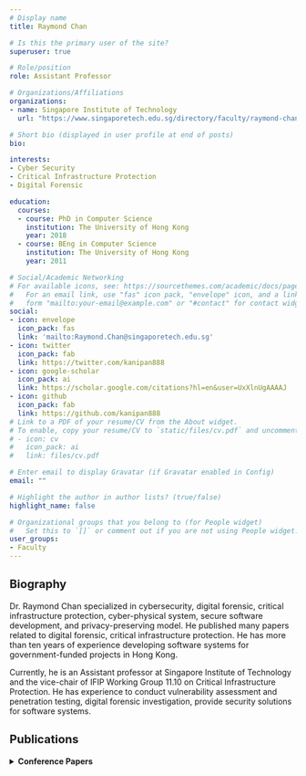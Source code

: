 ```yaml
---
# Display name
title: Raymond Chan

# Is this the primary user of the site?
superuser: true

# Role/position
role: Assistant Professor

# Organizations/Affiliations
organizations:
- name: Singapore Institute of Technology
  url: "https://www.singaporetech.edu.sg/directory/faculty/raymond-chan"

# Short bio (displayed in user profile at end of posts)
bio: 

interests:
- Cyber Security
- Critical Infrastructure Protection
- Digital Forensic 

education:
  courses:
  - course: PhD in Computer Science
    institution: The University of Hong Kong
    year: 2018
  - course: BEng in Computer Science
    institution: The University of Hong Kong
    year: 2011

# Social/Academic Networking
# For available icons, see: https://sourcethemes.com/academic/docs/page-builder/#icons
#   For an email link, use "fas" icon pack, "envelope" icon, and a link in the
#   form "mailto:your-email@example.com" or "#contact" for contact widget.
social:
- icon: envelope
  icon_pack: fas
  link: 'mailto:Raymond.Chan@singaporetech.edu.sg'
- icon: twitter
  icon_pack: fab
  link: https://twitter.com/kanipan888
- icon: google-scholar
  icon_pack: ai
  link: https://scholar.google.com/citations?hl=en&user=UxXlnUgAAAAJ
- icon: github
  icon_pack: fab
  link: https://github.com/kanipan888
# Link to a PDF of your resume/CV from the About widget.
# To enable, copy your resume/CV to `static/files/cv.pdf` and uncomment the lines below.
# - icon: cv
#   icon_pack: ai
#   link: files/cv.pdf

# Enter email to display Gravatar (if Gravatar enabled in Config)
email: ""

# Highlight the author in author lists? (true/false)
highlight_name: false

# Organizational groups that you belong to (for People widget)
#   Set this to `[]` or comment out if you are not using People widget.
user_groups:
- Faculty
---
```


## <span style="font-size: 1.25rem  ;">**Biography**</span>
<span style="font-size: 0.9rem  ;">Dr. Raymond Chan specialized in cybersecurity, digital forensic, critical infrastructure protection, cyber-physical system, secure software development, and privacy-preserving model. He published many papers related to digital forensic, critical infrastructure protection. He has more than ten years of experience developing software systems for government-funded projects in Hong Kong. 

Currently, he is an Assistant professor at Singapore Institute of Technology and the vice-chair of IFIP Working Group 11.10 on Critical Infrastructure Protection. He has experience to conduct vulnerability assessment and penetration testing, digital forensic investigation, provide security solutions for software systems.</span>

## <span style="font-size: 1.25rem  ;">**Publications**</span>
<details>
  <summary><strong>Conference Papers</strong></summary>
  
  - <span style="font-size: 0.9rem  ;">Chan, Raymond, Forest Tan, Ulric Teo, Brandon Kow. "Vulnerability Assessments of Building Management Systems." International Conference on Critical Infrastructure Protection. Springer, Cham, 2020.</span>
  - <span style="font-size: 0.9rem  ;">Chan, Raymond, Kam-Pui Chow, and Chun-Fai Chan. "Defining Attack Patterns for Industrial Control Systems." International Conference on Critical Infrastructure Protection. Springer, Cham, 2019.</span>
  - <span style="font-size: 0.9rem  ;">Chan, Chun-Fai, KP Chow, C Mak, R Chan. "Detecting Anomalies in Programmable Logic Controllers Using Unsupervised Machine Learning." IFIP International Conference on Digital Forensics. Springer, Cham, 2019.</span>
  - <span style="font-size: 0.9rem  ;">Chan, Raymond, and Kam-Pui Chow. "Threat analysis of an elevator control system." International Conference on Critical Infrastructure Protection. Springer, Cham, 2017</span>
  - <span style="font-size: 0.9rem  ;">Chan, Raymond, et al. "The Cloud Storage Ecosystem–A New Business Model for Internet Piracy?" IFIP International Conference on Digital Forensics. Springer, Cham, 2016</span>
  - <span style="font-size: 0.9rem  ;">Chan, Raymond, and Kam-Pui Chow. "Forensic analysis of a Siemens programmable logic controller." International Conference on Critical Infrastructure Protection. Springer, Cham, 2016</span>
</details>